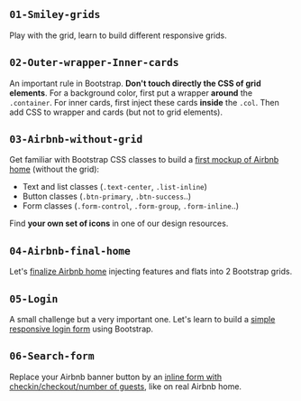 ## `01-Smiley-grids`
Play with the grid, learn to build different responsive grids.

## `02-Outer-wrapper-Inner-cards`
An important rule in Bootstrap. **Don't touch directly the CSS of grid elements**. For a background color, first put a wrapper **around** the `.container`. For inner cards, first inject these cards **inside** the `.col`. Then add CSS to wrapper and cards (but not to grid elements).

## `03-Airbnb-without-grid`
Get familiar with Bootstrap CSS classes to build a [first mockup of Airbnb home](http://lewagon.github.io/bootstrap-challenges/08-Final-airbnb-home-without-grid/) (without the grid):

- Text and list classes (`.text-center`, `.list-inline`)
- Button classes (`.btn-primary`, `.btn-success`..)
- Form classes (`.form-control`, `.form-group`, `.form-inline`..)

Find **your own set of icons** in one of our design resources.

## `04-Airbnb-final-home`
Let's [finalize Airbnb home](http://lewagon.github.io/bootstrap-challenges/09-Final-airbnb-home/index.html) injecting features and flats into 2 Bootstrap grids.

## `05-Login`
A small challenge but a very important one. Let's learn to build a [simple responsive login form](http://lewagon.github.io/bootstrap-challenges/10-Login/login.html) using Bootstrap.

## `06-Search-form`
Replace your Airbnb banner button by an [inline form with checkin/checkout/number of guests](http://lewagon.github.io/bootstrap-challenges/11-Airbnb-search-form/), like on real Airbnb home.
